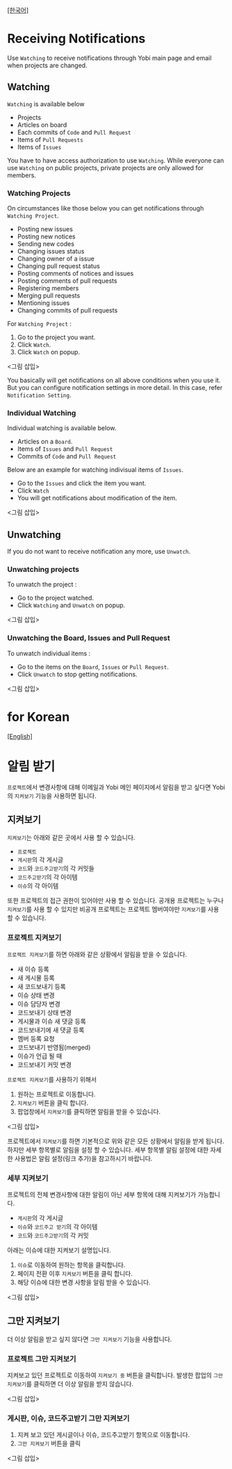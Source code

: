 <a name="english"></a>
[[한국어]](#korean)

# Receiving Notifications

Use `Watching` to receive notifications through Yobi main page and email when projects are changed. 

## Watching

`Watching` is available below

* Projects
* Articles on board
* Each commits of `Code` and `Pull Request`
* Items of `Pull Requests`
* Items of `Issues` 

You have to have access authorization to use `Watching`.  While everyone can use `Watching` on public projects, private projects are only allowed for members.

### Watching Projects

On circumstances like those below you can get notifications through `Watching Project`.

* Posting new issues
* Posting new notices
* Sending new codes
* Changing issues status
* Changing owner of a issue
* Changing pull request status
* Posting comments of notices and issues
* Posting comments of pull requests
* Registering members
* Merging pull requests
* Mentioning issues
* Changing commits of pull requests

For `Watching Project` :

1. Go to the project you want.
2. Click `Watch`.
3. Click `Watch` on popup.

<그림 삽입>

You basically will get notifications on all above conditions when you use it. But you can configure notification settings in more detail. In this case, refer `Notification Setting`.

### Individual Watching

Individual watching is available below.

* Articles on a `Board`.
* Items of `Issues` and `Pull Request`
* Commits of `Code` and `Pull Request`

Below are an example for watching indivisual items of `Issues`.
 
* Go to the `Issues` and click the item you want.
* Click `Watch`
* You will get notifications about modification of the item.   

<그림 삽입> 

## Unwatching

If you do not want to receive notification any more, use `Unwatch`.

### Unwatching projects

To unwatch the project :

* Go to the project watched.
* Click `Watching`  and `Unwatch` on popup.

<그림 삽입>

### Unwatching the Board, Issues and Pull Request

To unwatch individual items :

* Go to the items on the `Board`, `Issues` or `Pull Request`.
* Click `Unwatch` to stop getting notifications.

<그림 삽입>

<a name="korean"></a>
# for Korean
[[English]](#english)

# 알림 받기

`프로젝트`에서 변경사항에 대해 이메일과 Yobi 메인 페이지에서 알림을 받고 싶다면 Yobi의 `지켜보기` 기능을 사용하면 됩니다.

## 지켜보기

`지켜보기`는 아래와 같은 곳에서 사용 할 수 있습니다.

* `프로젝트`
* `게시판`의 각 게시글
* `코드`와 `코드주고받기`의 각 커밋들
* `코드주고받기`의 각 아이템
* `이슈`의 각 아이템

또한 프로젝트의 접근 권한이 있어야만 사용 할 수 있습니다. 공개용 프로젝트는 누구나 `지켜보기`를 사용 할 수 있지만 비공개 프로젝트는 프로젝트 멤버여야만 `지켜보기`를 사용 할 수 있습니다.

### 프로젝트 지켜보기

`프로젝트 지켜보기`를 하면 아래와 같은 상황에서 알림을 받을 수 있습니다.

* 새 이슈 등록
* 새 게시물 등록
* 새 코드보내기 등록
* 이슈 상태 변경
* 이슈 담당자 변경
* 코드보내기 상태 변경
* 게시물과 이슈 새 댓글 등록
* 코드보내기에 새 댓글 등록
* 멤버 등록 요청
* 코드보내기 반영됨(merged)
* 이슈가 언급 될 때
* 코드보내기 커밋 변경

`프로젝트 지켜보기`를 사용하기 위해서

1. 원하는 프로젝트로 이동합니다.
2. `지켜보기` 버튼을 클릭 합니다.
3. 팝업창에서 `지켜보기`를 클릭하면 알림을 받을 수 있습니다.

<그림 삽입>

프로젝트에서 `지켜보기`를 하면 기본적으로 위와 같은 모든 상황에서 알림을 받게 됩니다. 하지만 세부 항목별로 알림을 설정 할 수 있습니다. 세부 항목별 알림 설정에 대한 자세한 사용법은 알림 설정(링크 추가)을 참고하시기 바랍니다.

### 세부 지켜보기

프로젝트의 전체 변경사항에 대한 알림이 아닌 세부 항목에 대해 지켜보기가 가능합니다. 

* `게시판`의 각 게시글
* `이슈`와 `코드주고 받기`의 각 아이템
* `코드`와 `코드주고받기`의 각 커밋

아래는 이슈에 대한 지켜보기 설명입니다. 

1. `이슈`로 이동하여 원하는 항목을 클릭합니다. 
2. 페이지 전환 이후 `지켜보기` 버튼을 클릭 합니다.
3. 해당 이슈에 대한 변경 사항을 알림 받을 수 있습니다.

<그림 삽입> 

## 그만 지켜보기

더 이상 알림을 받고 싶지 않다면 `그만 지켜보기` 기능을 사용합니다.

### 프로젝트 그만 지켜보기

지켜보고 있던 프로젝트로 이동하여 `지켜보기 중` 버튼을 클릭합니다. 발생한 팝업의 `그만 지켜보기`를 클릭하면 더 이상 알림을 받지 않습니다.

<그림 삽입>

### 게시판, 이슈, 코드주고받기 그만 지켜보기

1. 지켜 보고 있던 게시글이나 이슈, 코드주고받기 항목으로 이동합니다. 
2. `그만 지켜보기` 버튼을 클릭

<그림 삽입>
